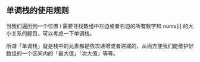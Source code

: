 ## 单调栈的使用规则

当我们遍历到一个位置 i 需要寻找数组中左边或者右边的所有数字和 nums[i] 的大小关系的题目，可以考虑一下单调栈。

所谓「单调栈」就是栈中的元素都是依次递增或者递减的，从而方便我们能维护好数组的一个区间内的「最大值」「次大值」等等。
